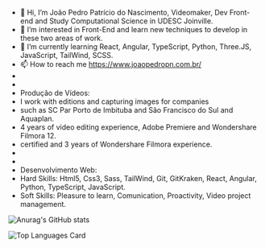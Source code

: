 

- 👋 Hi, I’m João Pedro Patrício do Nascimento, Videomaker, Dev Front-end and Study Computational Science in UDESC Joinville.
- 👀 I’m interested in Front-End and learn new techniques to develop in these two areas of work.
- 🌱 I’m currently learning React, Angular, TypeScript, Python, Three.JS, JavaScript, TailWind, SCSS.
- 📫 How to reach me https://www.joaopedropn.com.br/
- 
- 
- Produção de Vídeos:
- I work with editions and capturing images for companies
- such as SC Par Porto de Imbituba and São Francisco do Sul and Aquaplan.
- 4 years of video editing experience, Adobe Premiere and Wondershare Filmora 12.
- certified and 3 years of Wondershare Filmora experience.
- 
- 
- Desenvolvimento Web:
- Hard Skills:  Html5, Css3, Sass, TailWind, Git, GitKraken, React, Angular, Python, TypeScript, JavaScript.  
- Soft Skills:  Pleasure to learn, Comunication, Proactivity, Video project management.  

![Anurag's GitHub stats](https://github-readme-stats.vercel.app/api?username=sherecks&theme=blue-green_icons=true)

![Top Languages Card](https://github-readme-stats.vercel.app/api/top-langs/?username=sherecks&theme=radical)

